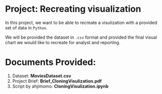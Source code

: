 # Project: Recreating visualization

In this project, we want to be able to recreate a visulization with a provided set of data in ```Python```. 

We will be provided the dataset in ```.csv``` format and provided the final visual chart we would like to recreate for analyst and reporting.

# Documents Provided:
1. Dataset: **MoviesDataset.csv**
2. Project Brief: **Brief_CloningVisulization.pdf**
3. Script by ahjimomo: **CloningVisulization.ipynb**
